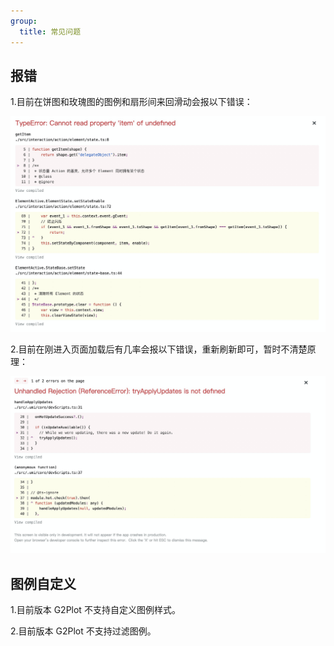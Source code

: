 ```yaml
---
group:
  title: 常见问题
---
```


## 报错

1.目前在饼图和玫瑰图的图例和扇形间来回滑动会报以下错误：

![报错 1](../../assets/error1.png)

2.目前在刚进入页面加载后有几率会报以下错误，重新刷新即可，暂时不清楚原理：

![报错 2](../../assets/error2.png)

## 图例自定义

1.目前版本 G2Plot 不支持自定义图例样式。

2.目前版本 G2Plot 不支持过滤图例。
